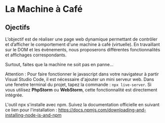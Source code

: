 # La Machine à Café

## Ojectifs
L’objectif est de réaliser une page web dynamique permettant de contrôler et d’afficher le comportement d'une machine à café (virtuelle). En travaillant sur le DOM et les évènements, nous proposerons différentes fonctionnalités et affichages correspondants.

Surtout, faites que la machine ne soit pas en panne...

Attention : Pour faire fonctionner le javascript dans votre navigateur à partir Visual 
Studio Code, il est nécessaire d'ajouter un mini serveur web. 
Dans une fenetre terminal du projet, tapez la commande : `npx live-server`. Si vous utilisez **PhpStorm** ou **WebStorm**, cette fonctionnalité est directement intégrée.

L'outil npx s'installe avec npm. Suivez la documentation officielle en suivant ce lien pour l'installation : https://docs.npmjs.com/downloading-and-installing-node-js-and-npm
